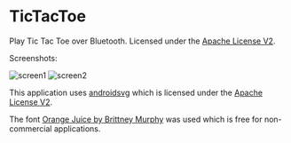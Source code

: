 # TicTacToe

Play Tic Tac Toe over Bluetooth. Licensed under the [Apache License V2](http://www.apache.org/licenses/LICENSE-2.0).

Screenshots:

![screen1](https://user-images.githubusercontent.com/22525665/30083668-af1a85fa-928f-11e7-9543-5ed7a7d888e1.png)
![screen2](https://user-images.githubusercontent.com/22525665/30083671-b2fea444-928f-11e7-8205-74a00ba451a2.png)


This application uses [androidsvg](https://github.com/BigBadaboom/androidsvg) which is licensed under the [Apache License V2](http://www.apache.org/licenses/LICENSE-2.0).

The font [Orange Juice by Brittney Murphy](https://www.brittneymurphydesign.com) was used which is free for non-commercial applications.
